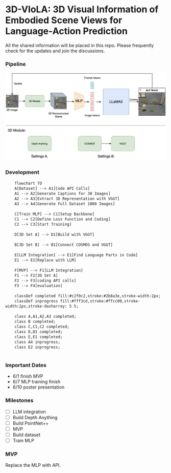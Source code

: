 # 3D-VIoLA: 3D Visual Information of Embodied Scene Views for Language-Action Prediction

All the shared information will be placed in this repo. Please frequently check for the updates and join the discussions.

### Pipeline

![](pipeline.png)

### Development

```mermaid
    flowchart TD
    A[Dataset] --> A1[Code API Calls]
    A1 --> A2[Generate Captions for 30 Images]
    A2 --> A3[Extract 3D Representation with VGGT]
    A3 --> A4[Generate Full Dataset 1000 Images]

    C[Train MLP] --> C1[Setup Backbone]
    C1 --> C2[Define Loss Function and Coding]
    C2 --> C3[Start Training]

    D[3D Set A] --> D1[Build with VGGT]

    B[3D Set B] --> B1[Connect COSMOS and VGGT]

    E[LLM Integration] --> E1[Find Language Parts in Code]
    E1 --> E2[Replace with LLM]

    F[MVP] --> F1[LLM Integration]
    F1 --> F2[3D Set A]
    F2 --> F3[coding API calls]
    F3 --> F4[evaluation]

    classDef completed fill:#c2f0c2,stroke:#2b8a3e,stroke-width:2px;
    classDef inprogress fill:#fff3cd,stroke:#ffcc00,stroke-width:2px,stroke-dasharray: 5 5;

    class A,A1,A2,A3 completed;
    class B completed;
    class C,C1,C2 completed;
    class D,D1 completed;
    class E,E1 completed;
    class A4 inprogress;
    class E2 inprogress;
    
```

### Important Dates

- 6/1 finish MVP
- 6/7 MLP training finish
- 6/10 poster presentation

### Milestones

- [ ] LLM integration
- [ ] Build Depth Anything
- [ ] Build PointNet++
- [ ] MVP
- [ ] Build dataset
- [ ] Train MLP

### MVP

Replace the MLP with API.

 
